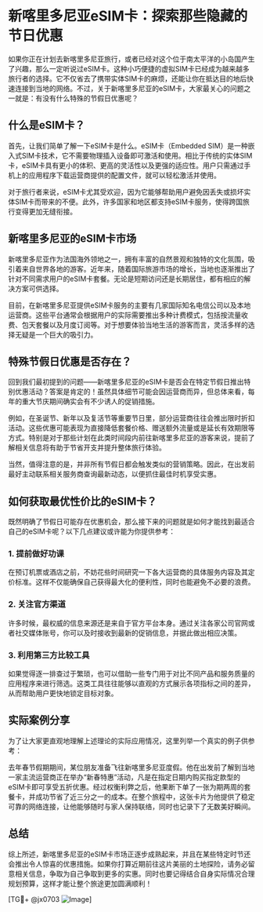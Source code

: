 # 新喀里多尼亚eSIM卡：探索那些隐藏的节日优惠

如果你正在计划去新喀里多尼亚旅行，或者已经对这个位于南太平洋的小岛国产生了兴趣，那么一定听说过eSIM卡。这种小巧便捷的虚拟SIM卡已经成为越来越多旅行者的选择。它不仅省去了携带实体SIM卡的麻烦，还能让你在抵达目的地后快速连接到当地的网络。不过，关于新喀里多尼亚的eSIM卡，大家最关心的问题之一就是：有没有什么特殊的节假日优惠呢？

## 什么是eSIM卡？

首先，让我们简单了解一下eSIM卡是什么。eSIM卡（Embedded SIM）是一种嵌入式SIM卡技术，它不需要物理插入设备即可激活和使用。相比于传统的实体SIM卡，eSIM卡具有更小的体积、更高的灵活性以及更强的适应性。用户只需通过手机上的应用程序下载运营商提供的配置文件，就可以轻松激活并使用。

对于旅行者来说，eSIM卡尤其受欢迎，因为它能够帮助用户避免因丢失或损坏实体SIM卡而带来的不便。此外，许多国家和地区都支持eSIM卡服务，使得跨国旅行变得更加无缝衔接。

## 新喀里多尼亚的eSIM卡市场

新喀里多尼亚作为法国海外领地之一，拥有丰富的自然景观和独特的文化氛围，吸引着来自世界各地的游客。近年来，随着国际旅游市场的增长，当地也逐渐推出了针对不同需求用户的eSIM卡套餐。无论是短期访问还是长期居住，都有相应的解决方案可供选择。

目前，在新喀里多尼亚提供eSIM卡服务的主要有几家国际知名电信公司以及本地运营商。这些平台通常会根据用户的实际需要推出多种计费模式，包括按流量收费、包天套餐以及月度订阅等。对于想要体验当地生活的游客而言，灵活多样的选择无疑是一个巨大的吸引力。

## 特殊节假日优惠是否存在？

回到我们最初提到的问题——新喀里多尼亚的eSIM卡是否会在特定节假日推出特别优惠活动？答案是肯定的！虽然具体细节可能会因运营商而异，但总体来看，每年的重大节庆期间确实会有不少诱人的促销措施。

例如，在圣诞节、新年以及复活节等重要节日里，部分运营商往往会推出限时折扣活动。这些优惠可能表现为直接降低套餐价格、赠送额外流量或是延长有效期限等方式。特别是对于那些计划在此类时间段内前往新喀里多尼亚的游客来说，提前了解相关信息将有助于节省开支并提升整体旅行体验。

当然，值得注意的是，并非所有节假日都会触发类似的营销策略。因此，在出发前最好主动联系相关服务商查询最新动态，以便抓住最佳时机享受实惠。

## 如何获取最优性价比的eSIM卡？

既然明确了节假日可能存在优惠机会，那么接下来的问题就是如何才能找到最适合自己的eSIM卡呢？以下几点建议或许能为你提供参考：

### 1. 提前做好功课
在预订机票或酒店之前，不妨花些时间研究一下各大运营商的具体服务内容及其定价标准。这样不仅能确保自己获得最大化的便利性，同时也能避免不必要的浪费。

### 2. 关注官方渠道
许多时候，最权威的信息来源还是来自于官方平台本身。通过关注各家公司官网或者社交媒体账号，你可以及时接收到最新的促销信息，并据此做出相应决策。

### 3. 利用第三方比较工具
如果觉得逐一排查过于繁琐，也可以借助一些专门用于对比不同产品和服务质量的应用程序来进行筛选。这类工具往往能够以直观的方式展示各项指标之间的差异，从而帮助用户更快地锁定目标对象。

## 实际案例分享

为了让大家更直观地理解上述理论的实际应用情况，这里列举一个真实的例子供参考：

去年春节假期期间，某位朋友准备飞往新喀里多尼亚度假。他在出发前了解到当地一家主流运营商正在举办“新春特惠”活动，凡是在指定日期内购买指定款型的eSIM卡即可享受五折优惠。经过权衡利弊之后，他果断下单了一张为期两周的套餐卡，并成功节省了近三分之一的成本。在整个旅程中，这张卡片为他提供了稳定可靠的网络连接，让他能够随时与家人保持联络，同时也记录下了无数美好瞬间。

## 总结

综上所述，新喀里多尼亚的eSIM卡市场正逐步成熟起来，并且在某些特定时节还会推出令人惊喜的优惠措施。如果你打算近期前往这片美丽的土地探险，请务必留意相关信息，争取为自己争取到更多的实惠。同时也要记得结合自身实际情况合理规划预算，这样才能让整个旅途更加圆满顺利！

[TG💪+ @jx0703 ![Image](https://github.com/user-attachments/assets/dbca1d08-cadb-493c-b0ec-ad6f7a83f270)]